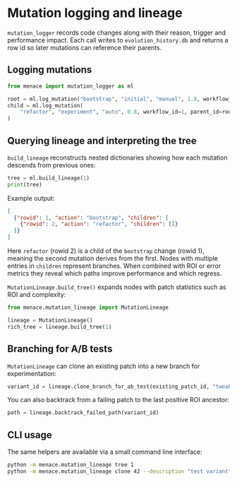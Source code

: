 # Mutation logging and lineage

`mutation_logger` records code changes along with their reason, trigger and performance impact. Each call writes to `evolution_history.db` and returns a row id so later mutations can reference their parents.

## Logging mutations

```python
from menace import mutation_logger as ml

root = ml.log_mutation("bootstrap", "initial", "manual", 1.0, workflow_id=1)
child = ml.log_mutation(
    "refactor", "experiment", "auto", 0.8, workflow_id=1, parent_id=root
)
```

## Querying lineage and interpreting the tree

`build_lineage` reconstructs nested dictionaries showing how each mutation descends from previous ones:

```python
tree = ml.build_lineage(1)
print(tree)
```

Example output:

```json
[
  {"rowid": 1, "action": "bootstrap", "children": [
    {"rowid": 2, "action": "refactor", "children": []}
  ]}
]
```

Here `refactor` (rowid 2) is a child of the `bootstrap` change (rowid 1), meaning the second mutation derives from the first. Nodes with multiple entries in `children` represent branches. When combined with ROI or error metrics they reveal which paths improve performance and which regress.

`MutationLineage.build_tree()` expands nodes with patch statistics such as ROI and complexity:

```python
from menace.mutation_lineage import MutationLineage

lineage = MutationLineage()
rich_tree = lineage.build_tree(1)
```

## Branching for A/B tests

`MutationLineage` can clone an existing patch into a new branch for experimentation:

```python
variant_id = lineage.clone_branch_for_ab_test(existing_patch_id, "tweak search strategy")
```

You can also backtrack from a failing patch to the last positive ROI ancestor:

```python
path = lineage.backtrack_failed_path(variant_id)
```

## CLI usage

The same helpers are available via a small command line interface:

```bash
python -m menace.mutation_lineage tree 1
python -m menace.mutation_lineage clone 42 --description "test variant"
```
